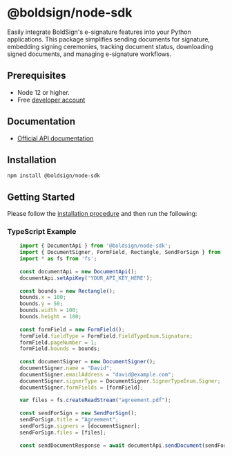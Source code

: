 # @boldsign/node-sdk

Easily integrate BoldSign's e-signature features into your Python applications. This package simplifies sending documents for signature, embedding signing ceremonies, tracking document status, downloading signed documents, and managing e-signature workflows.

## Prerequisites

* Node 12 or higher.
* Free [developer account](https://boldsign.com/esignature-api/)

## Documentation

* [Official API documentation](https://developers.boldsign.com/)

## Installation

```
npm install @boldsign/node-sdk
```

## Getting Started

Please follow the [installation procedure](#installation) and then run the following:


### TypeScript Example

```typescript
    import { DocumentApi } from '@boldsign/node-sdk';
    import { DocumentSigner, FormField, Rectangle, SendForSign } from '@boldsign/node-sdk';
    import * as fs from 'fs';
	
	const documentApi = new DocumentApi();
    documentApi.setApiKey('YOUR_API_KEY_HERE');
	
    const bounds = new Rectangle();
    bounds.x = 100;
    bounds.y = 50;
    bounds.width = 100;
    bounds.height = 100;
    
	const formField = new FormField();
    formField.fieldType = FormField.FieldTypeEnum.Signature;
    formField.pageNumber = 1;
    formField.bounds = bounds;
    
	const documentSigner = new DocumentSigner();
    documentSigner.name = "David";
    documentSigner.emailAddress = "david@example.com";
    documentSigner.signerType = DocumentSigner.SignerTypeEnum.Signer;
    documentSigner.formFields = [formField];
    
	var files = fs.createReadStream("agreement.pdf");
		
	const sendForSign = new SendForSign();
    sendForSign.title = "Agreement";
    sendForSign.signers = [documentSigner];
    sendForSign.files = [files];
    
	const sendDocumentResponse = await documentApi.sendDocument(sendForSign);

```